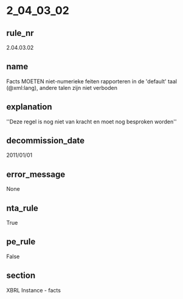 # 2_04_03_02

## rule_nr
2.04.03.02

## name
Facts MOETEN niet-numerieke feiten rapporteren in de 'default' taal (@xml:lang), andere talen zijn niet verboden

## explanation
''Deze regel is nog niet van kracht en moet nog besproken worden''

## decommission_date
2011/01/01

## error_message
None

## nta_rule
True

## pe_rule
False

## section
XBRL Instance - facts

